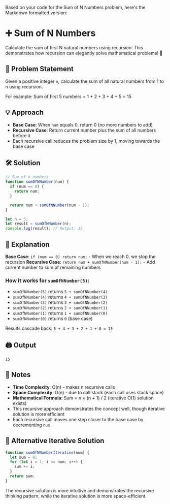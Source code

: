 Based on your code for the Sum of N Numbers problem, here's the Markdown formatted version:

# ➕ Sum of N Numbers

Calculate the sum of first N natural numbers using recursion. This demonstrates how recursion can elegantly solve mathematical problems! 🔢

## 📝 Problem Statement

Given a positive integer `n`, calculate the sum of all natural numbers from 1 to n using recursion.

For example: Sum of first 5 numbers = 1 + 2 + 3 + 4 + 5 = 15

## 💡 Approach

- **Base Case**: When `num` equals 0, return 0 (no more numbers to add)
- **Recursive Case**: Return current number plus the sum of all numbers before it
- Each recursive call reduces the problem size by 1, moving towards the base case

## 🛠️ Solution

```js
// Sum of n numbers
function sumOfNNumber(num) {
  if (num == 0) {
    return num;
  }

  return num + sumOfNNumber(num - 1);
}

let n = 5;
let result = sumOfNNumber(n);
console.log(result); // Output: 15
```

## 🧠 Explanation

**Base Case**: `if (num == 0) return num;` - When we reach 0, we stop the recursion
**Recursive Case**: `return num + sumOfNNumber(num - 1);` - Add current number to sum of remaining numbers

### How it works for `sumOfNNumber(5)`:

- `sumOfNNumber(5)` returns `5 + sumOfNNumber(4)`
- `sumOfNNumber(4)` returns `4 + sumOfNNumber(3)`
- `sumOfNNumber(3)` returns `3 + sumOfNNumber(2)`
- `sumOfNNumber(2)` returns `2 + sumOfNNumber(1)`
- `sumOfNNumber(1)` returns `1 + sumOfNNumber(0)`
- `sumOfNNumber(0)` returns `0` (base case)

Results cascade back: `5 + 4 + 3 + 2 + 1 + 0 = 15`

## 🖨️ Output

```
15
```

## 📝 Notes

- **Time Complexity**: O(n) - makes n recursive calls
- **Space Complexity**: O(n) - due to call stack (each call uses stack space)
- **Mathematical Formula**: Sum = n × (n + 1) / 2 (iterative O(1) solution exists)
- This recursive approach demonstrates the concept well, though iterative solution is more efficient
- Each recursive call moves one step closer to the base case by decrementing `num`

## 🔄 Alternative Iterative Solution

```js
function sumOfNNumberIterative(num) {
  let sum = 0;
  for (let i = 1; i <= num; i++) {
    sum += i;
  }
  return sum;
}
```

The recursive solution is more intuitive and demonstrates the recursive thinking pattern, while the iterative solution is more space-efficient.

